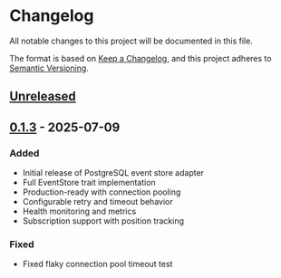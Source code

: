 # Changelog

All notable changes to this project will be documented in this file.

The format is based on [Keep a Changelog](https://keepachangelog.com/en/1.0.0/),
and this project adheres to [Semantic Versioning](https://semver.org/spec/v2.0.0.html).

## [Unreleased]

## [0.1.3] - 2025-07-09

### Added
- Initial release of PostgreSQL event store adapter
- Full EventStore trait implementation
- Production-ready with connection pooling
- Configurable retry and timeout behavior
- Health monitoring and metrics
- Subscription support with position tracking

### Fixed
- Fixed flaky connection pool timeout test

[unreleased]: https://github.com/jwilger/eventcore/compare/v0.1.3...HEAD
[0.1.3]: https://github.com/jwilger/eventcore/releases/tag/v0.1.3